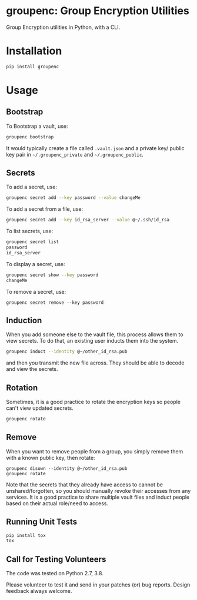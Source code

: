 # groupenc: Group Encryption Utilities

Group Encryption utilities in Python, with a CLI.

# Installation

```bash
pip install groupenc
```

# Usage

## Bootstrap

To Bootstrap a vault, use:

```bash
groupenc bootstrap
```

It would typically create a file called `.vault.json` and a private key/ public key pair in `~/.groupenc_private`
and `~/.groupenc_public`.

## Secrets

To add a secret, use:

```bash
groupenc secret add --key password --value changeMe
```

To add a secret from a file, use:

```bash
groupenc secret add --key id_rsa_server --value @~/.ssh/id_rsa
```

To list secrets, use:

```bash
groupenc secret list
password
id_rsa_server
```

To display a secret, use:

```bash
groupenc secret show --key password
changeMe
```

To remove a secret, use:

```
groupenc secret remove --key password
```

## Induction

When you add someone else to the vault file, this process allows them to view secrets. To do that, an existing user
inducts them into the system.

```bash
groupenc induct --identity @~/other_id_rsa.pub
```

and then you transmit the new file across. They should be able to decode and view the secrets.

## Rotation

Sometimes, it is a good practice to rotate the encryption keys so people can't view updated secrets.

```bash
groupenc rotate
```

## Remove

When you want to remove people from a group, you simply remove them with a known public key, then rotate:

```
groupenc disown --identity @~/other_id_rsa.pub
groupenc rotate
```

Note that the secrets that they already have access to cannot be unshared/forgotten, so you should manually revoke their
accesses from any services. It is a good practice to share multiple vault files and induct people based on their actual
role/need to access.


## Running Unit Tests

```bash
pip install tox
tox
```

## Call for Testing Volunteers

The code was tested on Python 2.7, 3.8.

Please volunteer to test it and send in your patches (or) bug reports.
Design feedback always welcome.